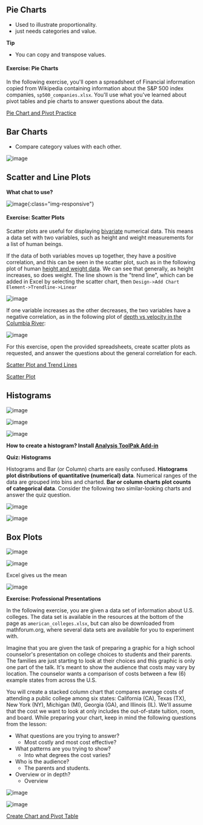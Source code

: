 
## Pie Charts
  * Used to illustrate proportionality.
  * just needs categories and value.

**Tip**
  * You can copy and transpose values.

#### Exercise: Pie Charts

In the following exercise, you'll open a spreadsheet of Financial information copied from Wikipedia containing information about the S&P 500 index companies, `sp500_companies.xlsx`. You'll use what you've learned about pivot tables and pie charts to answer questions about the data.   

[Pie Chart and Pivot Practice](./Misc/sp500-companies.xlsx)

## Bar Charts
  * Compare category values with each other.

![image](./Misc/001.png)

## Scatter and Line Plots

**What chat to use?**

![image](./Misc/002.png){:class="img-responsive"}

#### Exercise: Scatter Plots

Scatter plots are useful for displaying [bivariate](https://en.wikipedia.org/wiki/Bivariate_data) numerical data. This means a data set with two variables, such as height and weight measurements for a list of human beings.

If the data of both variables moves up together, they have a positive correlation, and this can be seen in the scatter plot, such as in the following plot of human [height and weight data](http://wiki.stat.ucla.edu/socr/index.php/SOCR_Data_Dinov_020108_HeightsWeights). We can see that generally, as height increases, so does weight. The line shown is the "trend line", which can be added in Excel by selecting the scatter chart, then `Design->Add Chart Element->Trendline->Linear`

![image](./Misc/003.png)

If one variable increases as the other decreases, the two variables have a negative correlation, as in the following plot of [depth vs velocity in the Columbia River](http://www.seattlecentral.edu/qelp/sets/011/011.html):

![image](./Misc/004.png)

For this exercise, open the provided spreadsheets, create scatter plots as requested, and answer the questions about the general correlation for each.

[Scatter Plot and Trend Lines](./Misc/lake-superior.xlsx)

[Scatter Plot](./Misc/puget-sound-butter-clams.xlsx)

## Histograms

![image](./Misc/005.png)

![image](./Misc/006.png)

![image](./Misc/007.png)

**How to create a histogram? Install [Analysis ToolPak Add-in](https://support.office.com/en-us/article/Load-the-Analysis-ToolPak-6a63e598-cd6d-42e3-9317-6b40ba1a66b4)**

**Quiz: Histograms**

Histograms and Bar (or Column) charts are easily confused. **Histograms plot distributions of quantitative (numerical) data**. Numerical ranges of the data are grouped into bins and charted. **Bar or column charts plot counts of categorical data**. Consider the following two similar-looking charts and answer the quiz question.

![image](./Misc/008.png)

![image](./Misc/009.png)

## Box Plots

![image](./Misc/010.png)

![image](./Misc/011.png)

Excel gives us the mean

![image](./Misc/012.png)

**Exercise: Professional Presentations**

In the following exercise, you are given a data set of information about U.S. colleges. The data set is available in the resources at the bottom of the page as `american_colleges.xlsx`, but can also be downloaded from mathforum.org, where several data sets are available for you to experiment with.

Imagine that you are given the task of preparing a graphic for a high school counselor's presentation on college choices to students and their parents. The families are just starting to look at their choices and this graphic is only one part of the talk. It's meant to show the audience that costs may vary by location. The counselor wants a comparison of costs between a few (6) example states from across the U.S.

You will create a stacked column chart that compares average costs of attending a public college among six states: California (CA), Texas (TX), New York (NY), Michigan (MI), Georgia (GA), and Illinois (IL). We'll assume that the cost we want to look at only includes the out-of-state tuition, room, and board. While preparing your chart, keep in mind the following questions from the lesson:

- What questions are you trying to answer?
  * Most costly and most cost effective?
- What patterns are you trying to show?
  * Into what degrees the cost varies?
- Who is the audience?
  * The parents and students.
- Overview or in depth?
  * Overview

![image](./Misc/013.png)

![image](./Misc/014.png)

[Create Chart and Pivot Table](./Misc/american-colleges.xlsx)
